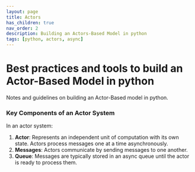 ```yaml
---
layout: page
title: Actors
has_children: true
nav_order: 2
description: Building an Actors-Based Model in python
tags: [python, actors, async]
---
```


# Best practices and tools to build an Actor-Based Model in python

Notes and guidelines on building an Actor-Based model in python.


### Key Components of an Actor System

In an actor system:
1. **Actor**: Represents an independent unit of computation with its own state. Actors process messages one at a time asynchronously.
2. **Messages**: Actors communicate by sending messages to one another.
3. **Queue**: Messages are typically stored in an async queue until the actor is ready to process them.